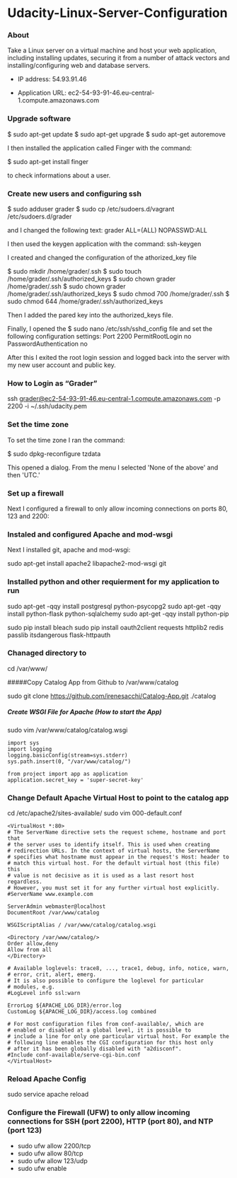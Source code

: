 # Udacity-Linux-Server-Configuration

### About

Take a Linux server on a virtual machine and host your web application, including installing updates, securing it from a number of attack vectors and installing/configuring web and database servers.

- IP address: 54.93.91.46

- Application URL: ec2-54-93-91-46.eu-central-1.compute.amazonaws.com

### Upgrade software

$ sudo apt-get update
$ sudo apt-get upgrade
$ sudo apt-get autoremove

I then installed the application called Finger with the command:

$ sudo apt-get install finger

to check informations about a user.

### Create new users and configuring ssh

$ sudo adduser grader
$ sudo cp /etc/sudoers.d/vagrant /etc/sudoers.d/grader

and I changed the following text:
grader ALL=(ALL) NOPASSWD:ALL

I then used the keygen application with the command:
ssh-keygen

I created and changed the configuration of the athorized_key file

$ sudo mkdir /home/grader/.ssh
$ sudo touch /home/grader/.ssh/authorized_keys
$ sudo chown grader /home/grader/.ssh
$ sudo chown grader /home/grader/.ssh/authorized_keys
$ sudo chmod 700 /home/grader/.ssh
$ sudo chmod 644 /home/grader/.ssh/authorized_keys

Then I added the pared key into the authorized_keys file. 

Finally, I opened the $ sudo nano /etc/ssh/sshd_config file and set the following configuration settings:
Port 2200
PermitRootLogin no
PasswordAuthentication no

After this I exited the root login session and logged back into the server with my new user account and public key.

### How to Login as “Grader”

ssh grader@ec2-54-93-91-46.eu-central-1.compute.amazonaws.com -p 2200 -i ~/.ssh/udacity.pem

### Set the time zone

To set the time zone I ran the command:

$ sudo dpkg-reconfigure tzdata

This opened a dialog. From the menu I selected 'None of the above' and then 'UTC.'

### Set up a firewall

Next I configured a firewall to only allow incoming connections on ports 80, 123 and 2200:

### Instaled and configured Apache and mod-wsgi

Next I installed git, apache and mod-wsgi:

sudo apt-get install apache2 libapache2-mod-wsgi git

### Installed python and other requierment for my application to run

sudo apt-get -qqy install postgresql python-psycopg2
sudo apt-get -qqy install python-flask python-sqlalchemy
sudo apt-get -qqy install python-pip

sudo pip install bleach
sudo pip install oauth2client requests httplib2 redis passlib itsdangerous flask-httpauth

### Chanaged directory to
cd /var/www/

#####Copy Catalog App from Github to /var/www/catalog

sudo git clone https://github.com/irenesacchi/Catalog-App.git ./catalog

##### Create WSGI File for Apache (How to start the App)
sudo vim /var/www/catalog/catalog.wsgi


```
import sys
import logging
logging.basicConfig(stream=sys.stderr)
sys.path.insert(0, "/var/www/catalog/")

from project import app as application
application.secret_key = 'super-secret-key'
```


### Change Default Apache Virtual Host to point to the catalog app
cd /etc/apache2/sites-available/
sudo vim 000-default.conf

```
<VirtualHost *:80>
# The ServerName directive sets the request scheme, hostname and port that
# the server uses to identify itself. This is used when creating
# redirection URLs. In the context of virtual hosts, the ServerName
# specifies what hostname must appear in the request's Host: header to
# match this virtual host. For the default virtual host (this file) this
# value is not decisive as it is used as a last resort host regardless.
# However, you must set it for any further virtual host explicitly.
#ServerName www.example.com

ServerAdmin webmaster@localhost
DocumentRoot /var/www/catalog

WSGIScriptAlias / /var/www/catalog/catalog.wsgi

<Directory /var/www/catalog/>
Order allow,deny
Allow from all
</Directory>

# Available loglevels: trace8, ..., trace1, debug, info, notice, warn,
# error, crit, alert, emerg.
# It is also possible to configure the loglevel for particular
# modules, e.g.
#LogLevel info ssl:warn

ErrorLog ${APACHE_LOG_DIR}/error.log
CustomLog ${APACHE_LOG_DIR}/access.log combined

# For most configuration files from conf-available/, which are
# enabled or disabled at a global level, it is possible to
# include a line for only one particular virtual host. For example the
# following line enables the CGI configuration for this host only
# after it has been globally disabled with "a2disconf".
#Include conf-available/serve-cgi-bin.conf
</VirtualHost>
```

### Reload Apache Config
sudo service apache reload

### Configure the Firewall (UFW) to only allow incoming connections for SSH (port 2200), HTTP (port 80), and NTP (port 123)
- sudo ufw allow 2200/tcp
- sudo ufw allow 80/tcp
- sudo ufw allow 123/udp
- sudo ufw enable
